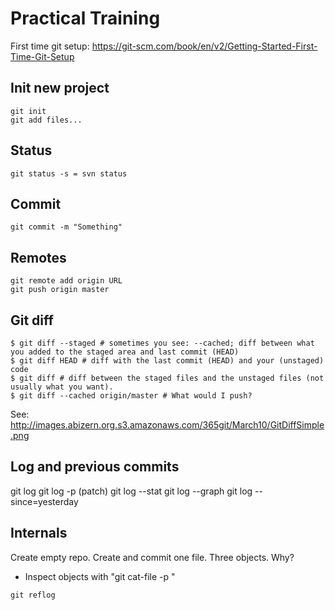 # Practical Training

First time git setup: https://git-scm.com/book/en/v2/Getting-Started-First-Time-Git-Setup

## Init new project

```
git init
git add files...
```

## Status

```
git status -s = svn status
```

## Commit

```
git commit -m "Something"
```

## Remotes

```
git remote add origin URL
git push origin master
```

## Git diff

```
$ git diff --staged # sometimes you see: --cached; diff between what you added to the staged area and last commit (HEAD)
$ git diff HEAD # diff with the last commit (HEAD) and your (unstaged) code
$ git diff # diff between the staged files and the unstaged files (not usually what you want).
$ git diff --cached origin/master # What would I push?
```

See: http://images.abizern.org.s3.amazonaws.com/365git/March10/GitDiffSimple.png 

## Log and previous commits

git log
git log -p (patch)
git log --stat
git log --graph
git log --since=yesterday

## Internals

Create empty repo. Create and commit one file. Three objects. Why?
- Inspect objects with "git cat-file -p <SHA1>"

```
git reflog
```
